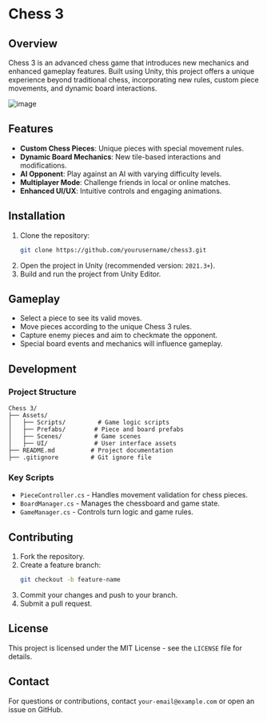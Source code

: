 # Chess 3

## Overview
Chess 3 is an advanced chess game that introduces new mechanics and enhanced gameplay features. Built using Unity, this project offers a unique experience beyond traditional chess, incorporating new rules, custom piece movements, and dynamic board interactions.

![image](https://github.com/user-attachments/assets/0b949da3-9ae0-4e2d-a7d9-cc964e7c652e)

## Features
- **Custom Chess Pieces**: Unique pieces with special movement rules.
- **Dynamic Board Mechanics**: New tile-based interactions and modifications.
- **AI Opponent**: Play against an AI with varying difficulty levels.
- **Multiplayer Mode**: Challenge friends in local or online matches.
- **Enhanced UI/UX**: Intuitive controls and engaging animations.

## Installation
1. Clone the repository:
   ```sh
   git clone https://github.com/yourusername/chess3.git
   ```
2. Open the project in Unity (recommended version: `2021.3+`).
3. Build and run the project from Unity Editor.

## Gameplay
- Select a piece to see its valid moves.
- Move pieces according to the unique Chess 3 rules.
- Capture enemy pieces and aim to checkmate the opponent.
- Special board events and mechanics will influence gameplay.

## Development
### Project Structure
```
Chess 3/
├── Assets/
│   ├── Scripts/         # Game logic scripts
│   ├── Prefabs/        # Piece and board prefabs
│   ├── Scenes/         # Game scenes
│   ├── UI/             # User interface assets
├── README.md          # Project documentation
├── .gitignore         # Git ignore file
```

### Key Scripts
- `PieceController.cs` - Handles movement validation for chess pieces.
- `BoardManager.cs` - Manages the chessboard and game state.
- `GameManager.cs` - Controls turn logic and game rules.

## Contributing
1. Fork the repository.
2. Create a feature branch:
   ```sh
   git checkout -b feature-name
   ```
3. Commit your changes and push to your branch.
4. Submit a pull request.

## License
This project is licensed under the MIT License - see the `LICENSE` file for details.

## Contact
For questions or contributions, contact `your-email@example.com` or open an issue on GitHub.


